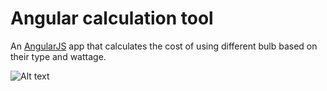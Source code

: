 # Angular calculation tool

An [AngularJS](https://angularjs.org/) app that calculates the cost of using different bulb based on their type and wattage.

![Alt text](assets/imgages/screenshot.png "Calculation screen shot")
